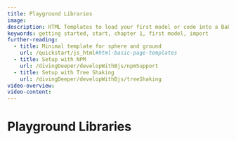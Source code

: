 ```yaml
---
title: Playground Libraries
image: 
description: HTML Templates to load your first model or code into a Babylon.js scene.
keywords: getting started, start, chapter 1, first model, import
further-reading:
  - title: Minimal template for sphere and ground
    url: /quickstart/js_html#html-basic-page-templates
  - title: Setup with NPM
    url: /divingDeeper/developWithBjs/npmSupport
  - title: Setup with Tree Shaking
    url: /divingDeeper/developWithBjs/treeShaking
video-overview:
video-content:
---
```


# Playground Libraries